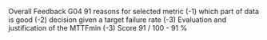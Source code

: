 Overall Feedback
G04
91
reasons for selected metric (-1)
which part of data is good (-2)
decision given a target failure rate (-3)
Evaluation and justification of the MTTFmin (-3) 
Score
91 / 100 - 91 %
